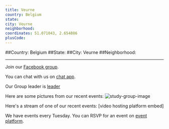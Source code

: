```yaml
---
title: Veurne
country: Belgium
state: 
city: Veurne
neighborhood: 
coordinates: 51.071043, 2.654886
plusCode:
---
```


##Country: Belgium
##State: 
##City: Veurne
##Neighborhood: 
*****
Join our [Facebook group](https://www.facebook.com/groups/free.code.camp.veurne).

You can chat with us on [chat app]().

Our Group leader is [leader]()

Here are some pictures from our recent events:
![study-group-image]()

Here's a stream of one of our recent events:
[video hosting platform embed]

We have events every Tuesday. You can RSVP for an event on [event platform]().
